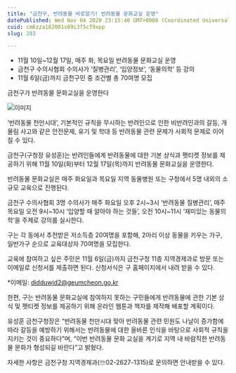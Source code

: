 ```yaml
---
title: "금천구, 반려동물 바로알기! 반려동물 문화교실 운영"
datePublished: Wed Nov 04 2020 23:15:40 GMT+0000 (Coordinated Universal Time)
cuid: cm6zza182001s09i3f5cf9xpp
slug: 283

---
```



- 11월 10일~12월 17일, 매주 화, 목요일 반려동물 문화교실 운영
- 금천구 수의사협회 수의사가 ‘질병관리’, ‘입양정보’, ‘동물의학’ 등 강의
- 11월 6일(금)까지 금천구민 중 조건별 총 70여명 모집

금천구가 반려동물 문화교실을 운영한다

![이미지](https://cdn.hashnode.com/res/hashnode/image/upload/v1739247873416/25b59c22-023c-46af-bef5-b1c743096097.jpeg)

‘반려동물 천만시대’, 기본적인 규칙을 무시하는 반려인으로 인한 비반려인과의 갈등, 개 물림 사고와 같은 안전문제, 유기 및 학대 등 반려동물 관련 문제가 사회적 문제로 이어질 수 있다.

금천구(구청장 유성훈)는 반려인들에게 반려동물에 대한 기본 상식과 펫티켓 정보를 제공하기 위해 11월 10일(화)부터 12월 17일(목)까지 반려동물 문화교실을 운영한다.

반려동물 문화교실은 매주 화요일과 목요일 지역 동물병원 또는 구청에서 5명 내외의 소규모 교육으로 진행된다.

금천구 수의사협회 3명 수의사가 매주 화요일 오후 2시~3시 ‘반려동물 질병관리’, 매주 목요일 오전 9시~10시 ‘입양할 때 알아야 하는 것들’, 오전 10시~11시 ‘재미있는 동물의학’을 주제로 강의를 실시한다.

구는 각 동에서 추천받은 저소득층 20여명을 포함해, 2마리 이상 동물을 키우는 가구, 일반가구 순으로 교육대상자 70여명을 모집한다.

교육에 참여하고 싶은 주민은 11월 6일(금)까지 금천구청 11층 지역경제과로 방문 또는 이메일로 신청서를 제출하면 된다. 신청서식은 구 홈페이지에서 내려 받을 수 있다.

*이메일: didduwjd2@geumcheon.go.kr

한편, 구는 반려동물 문화교실에 참여하지 못하는 구민들에게 반려동물에 관한 기본 상식 및 펫티켓 정보를 제공하기 위해 온라인 웹툰과 책자를 제작해 배포할 계획이다.

유성훈 금천구청장은 “반려동물 천만시대 맞아 반려동물 관련 민원도 나날이 증가함에 따라 갈등을 예방하기 위해서는 반려동물에 대한 올바른 인식을 바탕으로 사회적 규칙을 지키는 것이 중요하다”며, “이번 반려동물 문화 교실을 계기로 지역 내 바람직한 반려동물 문화가 형성되길 바란다”고 밝혔다.

자세한 사항은 금천구청 지역경제과(☏02-2627-1315)로 문의하면 안내받을 수 있다.